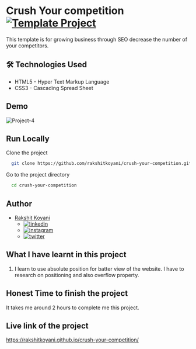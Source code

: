 # Crush Your competition [![Template Project](https://img.shields.io/badge/Technologies%20-HTML%2FCSS-brightgreen)](http://www.gnu.org/licenses/agpl-3.0)

This template is for growing business through SEO decrease the number of your competitors.

## 🛠 Technologies Used

- HTML5 - Hyper Text Markup Language
- CSS3 - Cascading Spread Sheet

## Demo
![Project-4](https://user-images.githubusercontent.com/36806953/180985908-cb6e1b6d-ed3d-46ee-9964-0a7a66921af0.png)

## Run Locally

Clone the project

```bash
  git clone https://github.com/rakshitkoyani/crush-your-competition.git
```

Go to the project directory

```bash
  cd crush-your-competition
```

## Author

- [Rakshit Koyani](https://www.github.com/rakshitkoyani)
  - [![linkedin](https://img.shields.io/badge/LinkedIn-0077B5?style=for-the-badge&logo=linkedin&logoColor=white)](https://www.linkedin.com/in/rakshit-koyani-507040132/)
  - [![instagram](https://img.shields.io/badge/Instagram-E4405F?style=for-the-badge&logo=instagram&logoColor=white)](https://www.instagram.com/rakshitkoyani/)
  - [![twitter](https://img.shields.io/badge/Twitter-1DA1F2?style=for-the-badge&logo=twitter&logoColor=white)](https://www.twitter.com/rakshit_koyani)

## What I have learnt in this project

1. I learn to use absolute position for batter view of the website. I have to research on positioning and also overflow property.

## Honest Time to finish the project

It takes me around 2 hours to complete me this project.

## Live link of the project

https://rakshitkoyani.github.io/crush-your-competition/

